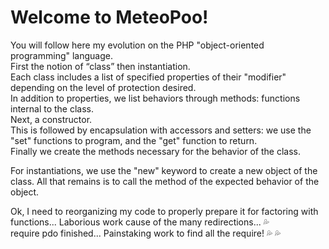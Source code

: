 # Welcome to MeteoPoo! <br>
You will follow here my evolution on the PHP "object-oriented programming" language. <br>
First the notion of “class” then instantiation. <br>
Each class includes a list of specified properties of their "modifier" depending on the level of protection desired. <br>
In addition to properties, we list behaviors through methods: functions internal to the class. <br>
Next, a constructor. <br>
This is followed by encapsulation with accessors and setters: we use the "set" functions to program, and the "get" function to return. <br>
Finally we create the methods necessary for the behavior of the class. <br>

For instantiations, we use the "new" keyword to create a new object of the class. All that remains is to call the method of the expected behavior of the object.

Ok, I need to reorganizing my code to properly prepare it for factoring with functions... Laborious work cause of the many redirections... :sweat_drops: <br>
require pdo finished...
Painstaking work to find all the require! :sweat_drops: :sweat_drops:
